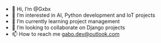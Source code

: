 - 👋 Hi, I’m @Gxbx
- 👀 I’m interested in AI, Python development and IoT projects
- 🌱 I’m currently learning project management
- 💞️ I’m looking to collaborate on Django projects 
- 📫 How to reach me gabo.dev@outlook.com

<!---
Gxbx/Gxbx is a ✨ special ✨ repository because its `README.md` (this file) appears on your GitHub profile.
You can click the Preview link to take a look at your changes.
--->
